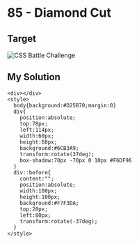 # 85 - Diamond Cut

## Target

![CSS Battle Challenge](https://cssbattle.dev/targets/85.png)

## My Solution

```
<div></div>
<style>
  body{background:#D25B70;margin:0}
  div{
    position:absolute;
    top:78px;
    left:114px;
    width:60px;
    height:60px;
    background:#6CB3A9;
    transform:rotate(37deg);
    box-shadow:70px -70px 0 10px #F6DF96
  }
  div::before{
    content:"";
    position:absolute;
    width:100px;
    height:100px;
    background:#F7F3DA;
    top:20px;
    left:80px;
    transform:rotate(-37deg);
  }
</style>
```
